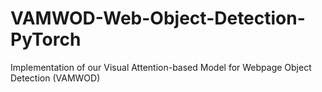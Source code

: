 # VAMWOD-Web-Object-Detection-PyTorch
Implementation of our Visual Attention-based Model for Webpage Object Detection (VAMWOD)
